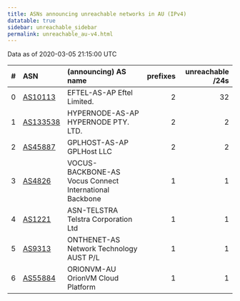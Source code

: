 ```yaml
---
title: ASNs announcing unreachable networks in AU (IPv4)
datatable: true
sidebar: unreachable_sidebar
permalink: unreachable_au-v4.html
---
```


Data as of 2020-03-05 21:15:00 UTC


<div class="datatable-begin"></div>

|   # | ASN                                      | (announcing) AS name                                   |   prefixes |   unreachable /24s |
|----:|:-----------------------------------------|:-------------------------------------------------------|-----------:|-------------------:|
|   0 | [AS10113](unreachable_AS10113-v4.html)   | EFTEL-AS-AP Eftel Limited.                             |          2 |                 32 |
|   1 | [AS133538](unreachable_AS133538-v4.html) | HYPERNODE-AS-AP HYPERNODE PTY. LTD.                    |          2 |                  2 |
|   2 | [AS45887](unreachable_AS45887-v4.html)   | GPLHOST-AS-AP GPLHost LLC                              |          2 |                  2 |
|   3 | [AS4826](unreachable_AS4826-v4.html)     | VOCUS-BACKBONE-AS Vocus Connect International Backbone |          1 |                  1 |
|   4 | [AS1221](unreachable_AS1221-v4.html)     | ASN-TELSTRA Telstra Corporation Ltd                    |          1 |                  1 |
|   5 | [AS9313](unreachable_AS9313-v4.html)     | ONTHENET-AS Network Technology AUST P/L                |          1 |                  1 |
|   6 | [AS55884](unreachable_AS55884-v4.html)   | ORIONVM-AU OrionVM Cloud Platform                      |          1 |                  1 |

<div class="datatable-end"></div>